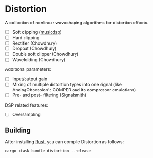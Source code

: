 # Distortion

A collection of nonlinear waveshaping algorithms for distortion effects.

- [ ] Soft clipping ([musicdsp](https://www.musicdsp.org/en/latest/Effects/46-waveshaper.html))
- [ ] Hard clipping
- [ ] Rectifier (Chowdhury)
- [ ] Dropout (Chowdhury)
- [ ] Double soft clipper (Chowdhury)
- [ ] Wavefolding (Chowdhury)

Additional parameters:

- [ ] Input/output gain
- [ ] Mixing of multiple distortion types into one signal (like AnalogObsession's COMPER and its compressor emulations)
- [ ] Pre- and post- filtering (Signalsmith)

DSP related features:

- [ ] Oversampling

## Building

After installing [Rust](https://rustup.rs/), you can compile Distortion as follows:

```shell
cargo xtask bundle distortion --release
```
